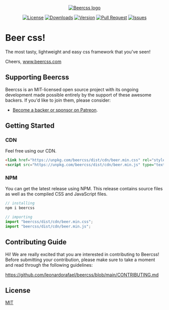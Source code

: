 <p align="center">
    <a href="https://www.beercss.com" target="_blank" rel="noopener noreferrer"><img src="https://www.beercss.com/favicon.png" alt="Beercss logo"></a>
</p>
<p align="center">
    <a href="https://github.com/leonardorafael/beercss/blob/main/LICENSE"><img src="https://img.shields.io/github/license/leonardorafael/beercss" alt="License"></a>
    <a href="https://www.npmjs.com/package/beercss"><img src="https://img.shields.io/npm/dw/beercss" alt="Downloads"></a>
    <a href="https://www.npmjs.com/package/beercss"><img src="https://img.shields.io/npm/v/beercss" alt="Version"></a>
    <a href="https://github.com/leonardorafael/beercss/pulls"><img src="https://img.shields.io/github/issues-pr/leonardorafael/beercss" alt="Pull Request"></a>
    <a href="https://github.com/leonardorafael/beercss/issues"><img src="https://img.shields.io/github/issues/leonardorafael/beercss" alt="Issues"></a>
</p>

# Beer css!

The most tasty, lightweight and easy css framework that you've seen!

Cheers, www.beercss.com

## Supporting Beercss

Beercss is an MIT-licensed open source project with its ongoing development made possible entirely by the support of these awesome backers. If you'd like to join them, please consider:

- [Become a backer or sponsor on Patreon](https://www.patreon.com/beercss).

## Getting Started

### CDN

Feel free using our CDN.

```html
<link href="https://unpkg.com/beercss/dist/cdn/beer.min.css" rel="stylesheet" />
<script src="https://unpkg.com/beercss/dist/cdn/beer.min.js" type="text/javascript"></script>
```

### NPM

You can get the latest release using NPM. This release contains source files as well as the compiled CSS and JavaScript files.

```js
// installing
npm i beercss
```

```js
// importing
import "beercss/dist/cdn/beer.min.css";
import "beercss/dist/cdn/beer.min.js";
```

## Contributing Guide

Hi! We are really excited that you are interested in contributing to Beercss! Before submitting your contribution, please make sure to take a moment and read through the following guidelines:

https://github.com/leonardorafael/beercss/blob/main/CONTRIBUTING.md

## License

[MIT](https://opensource.org/licenses/MIT)
